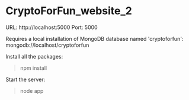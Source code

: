 
# CryptoForFun_website_2


URL: http://localhost:5000
Port: 5000

Requires a local installation of MongoDB database named 'cryptoforfun':
mongodb://localhost/cryptoforfun


Install all the packages:
>npm install

Start the server:
>node app
